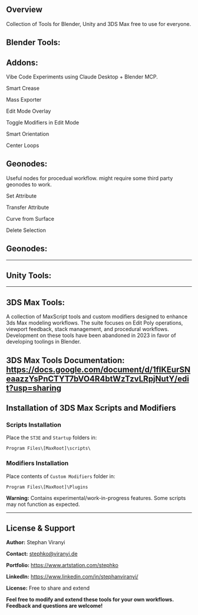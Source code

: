 ## Overview
Collection of Tools for Blender, Unity and 3DS Max free to use for everyone.

## Blender Tools:
## Addons:

Vibe Code Experiments using Claude Desktop + Blender MCP. 

Smart Crease

Mass Exporter

Edit Mode Overlay

Toggle Modifiers in Edit Mode

Smart Orientation 

Center Loops

## Geonodes:

Useful nodes for procedual workflow. might require some third party geonodes to work.

Set Attribute

Transfer Attribute

Curve from Surface

Delete Selection

## Geonodes:

---

## Unity Tools:

---
## 3DS Max Tools:

A collection of MaxScript tools and custom modifiers designed to enhance 3ds Max modeling workflows. The suite focuses on Edit Poly operations, viewport feedback, stack management, and procedural workflows. 
Development on these tools have been abandoned in 2023 in favor of developing toolings in Blender. 

**3DS Max Tools Documentation:** https://docs.google.com/document/d/1fIKEurSNeaazzYsPnCTYT7bVO4R4btWzTzvLRpjNutY/edit?usp=sharing
---

## Installation of 3DS Max Scripts and Modifiers

### Scripts Installation
Place the `ST3E` and `Startup` folders in:
```
Program Files\[MaxRoot]\scripts\
```

### Modifiers Installation
Place contents of `Custom Modifiers` folder in:
```
Program Files\[MaxRoot]\Plugins
```

**Warning:** Contains experimental/work-in-progress features. Some scripts may not function as expected.

---



## License & Support
**Author:** Stephan Viranyi

**Contact:** stephko@viranyi.de 

**Portfolio:** https://www.artstation.com/stephko  

**LinkedIn:** https://www.linkedin.com/in/stephanviranyi/  

**License:** Free to share and extend 

**Feel free to modify and extend these tools for your own workflows. Feedback and questions are welcome!**
